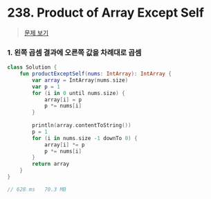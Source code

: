# 238. Product of Array Except Self

> [문제 보기](https://leetcode.com/problems/product-of-array-except-self/)

### 1. 왼쪽 곱셈 결과에 오른쪽 값을 차례대로 곱셈

```kotlin
class Solution {
    fun productExceptSelf(nums: IntArray): IntArray {
        var array = IntArray(nums.size)
        var p = 1
        for (i in 0 until nums.size) {
            array[i] = p
            p *= nums[i]
        }
        
        println(array.contentToString())
        p = 1
        for (i in nums.size -1 downTo 0) {
            array[i] *= p
            p *= nums[i]
        }
        return array
    }
}

// 628 ms	70.3 MB
```